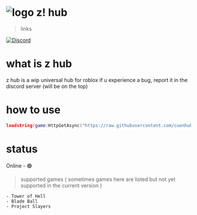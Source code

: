 

# ![logo](https://cdn.discordapp.com/attachments/1155344098371321937/1157646675498762250/169607487333913467.png?ex=65195dfb&is=65180c7b&hm=efc5cc9a553f7322eedce5e1874e2285a1f2cad4cc60f801d0eaf716f31c85ae&) z! hub


> links


[![Discord](https://img.shields.io/badge/Discord-%235865F2.svg?style=for-the-badge&logo=discord&logoColor=white)](https://discord.gg/KSZSZKhCdS)
# what is z hub 
 z hub  is a wip universal hub for roblox
if u experience a bug, report it in the discord server (will be on the top)


# how to use

```lua
loadstring(game:HttpGetAsync("https://raw.githubusercontent.com/cuenhub/z-hub/main/loader.lua"))()
```



# status

Online - 🟢
> supported games ( sometimes games here are listed but not yet supported in the current version )
```
- Tower of Hell
- Blade Ball
- Project Slayers
```
